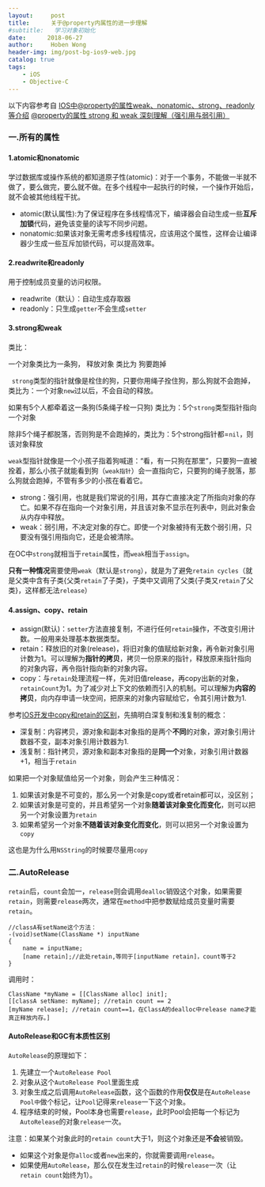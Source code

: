 ```yaml
---
layout:     post
title:      关于@property内属性的进一步理解
#subtitle:   学习对象初始化
date:      2018-06-27
author:     Hoben Wong
header-img: img/post-bg-ios9-web.jpg
catalog: true
tags:
    - iOS
    - Objective-C
---
```

以下内容参考自
[IOS中@property的属性weak、nonatomic、strong、readonly等介绍](https://www.cnblogs.com/liubeimeng/p/4244686.html)
[@property的属性 strong 和 weak 深刻理解（强引用与弱引用）](https://blog.csdn.net/spark_csdn/article/details/47752449)
### 一.所有的属性
#### 1.atomic和nonatomic
学过数据库或操作系统的都知道原子性(atomic)：对于一个事务，不能做一半就不做了，要么做完，要么就不做。在多个线程中一起执行的时候，一个操作开始后，就不会被其他线程干扰。
- atomic(默认属性):为了保证程序在多线程情况下，编译器会自动生成一些**互斥加锁**代码，避免该变量的读写不同步问题。
- nonatomic:如果该对象无需考虑多线程情况，应该用这个属性，这样会让编译器少生成一些互斥加锁代码，可以提高效率。
#### 2.readwrite和readonly
用于控制成员变量的访问权限。
- readwrite（默认）：自动生成存取器
- readonly：只生成`getter`不会生成`setter`
#### 3.strong和weak
类比：

一个对象类比为一条狗， 释放对象 类比为 狗要跑掉

` strong`类型的指针就像是栓住的狗，只要你用绳子拴住狗，那么狗就不会跑掉， 类比为：一个对象`new`过以后，不会自动的释放。

如果有5个人都牵着这一条狗(5条绳子栓一只狗) 类比为：5个`strong`类型指针指向一个对象

除非5个绳子都脱落，否则狗是不会跑掉的，类比为：5个strong指针都=`nil`，则该对象释放

`weak`型指针就像是一个小孩子指着狗喊道：“看，有一只狗在那里”，只要狗一直被拴着，那么小孩子就能看到狗（`weak指针`）会一直指向它，只要狗的绳子脱落，那么狗就会跑掉，不管有多少的小孩在看着它。

- strong：强引用，也就是我们常说的引用，其存亡直接决定了所指向对象的存亡。如果不存在指向一个对象引用，并且该对象不显示在列表中，则此对象会从内存中释放。
- weak：弱引用，不决定对象的存亡。即使一个对象被持有无数个弱引用，只要没有强引用指向它，还是会被清除。

在OC中`strong`就相当于`retain`属性，而`weak`相当于`assign`。

**只有一种情况**需要使用`weak`（默认是`strong`），就是为了避免`retain cycles`（就是父类中含有子类{父类`retain`了子类}，子类中又调用了父类{子类又`retain`了父类}，这样都无法`release`）
#### 4.assign、copy、retain
- assign(默认)：`setter`方法直接复制，不进行任何`retain`操作，不改变引用计数。一般用来处理基本数据类型。
- retain：释放旧的对象(release)，将旧对象的值赋给新对象，再令新对象引用计数为1。可以理解为**指针的拷贝**，拷贝一份原来的指针，释放原来指针指向的对象内容，再令指针指向新的对象内容。
- copy：与`retain`处理流程一样，先对旧值release，再copy出新的对象，`retainCount`为1。为了减少对上下文的依赖而引入的机制。可以理解为**内容的拷贝**，向内存申请一块空间，把原来的对象内容赋给它，令其引用计数为1.

参考[IOS开发中copy和retain的区别](https://blog.csdn.net/feisongfeiqin/article/details/50240477)，先搞明白深复制和浅复制的概念：
- 深复制：内容拷贝，源对象和副本对象指的是两个**不同**的对象，源对象引用计数器不变，副本对象引用计数器为1.
- 浅复制：指针拷贝，源对象和副本对象指的是**同一个**对象，对象引用计数器+1，相当于`retain`

如果把一个对象赋值给另一个对象，则会产生三种情况：
1. 如果该对象是不可变的，那么另一个对象是copy或者retain都可以，没区别；
2. 如果该对象是可变的，并且希望另一个对象**随着该对象变化而变化**，则可以把另一个对象设置为`retain`
3. 如果希望另一个对象**不随着该对象变化而变化**，则可以把另一个对象设置为`copy`

这也是为什么用`NSString`的时候要尽量用`copy`
### 二.AutoRelease
`retain`后，`count`会加一，`release`则会调用`dealloc`销毁这个对象，如果需要`retain`，则需要`release`两次，通常在`method`中把参数赋给成员变量时需要`retain`。
```
//classA有setName这个方法：
-(void)setName(ClassName *) inputName
{
    name = inputName;
    [name retain];//此处retain,等同于[inputName retain]，count等于2
}
```
调用时：
```
ClassName *myName = [[ClassName alloc] init];
[[classA setName: myName]; //retain count == 2
[myName release]; //retain count==1，在ClassA的dealloc中release name才能真正释放内存。]
```
#### AutoRelease和GC有本质性区别
`AutoRelease`的原理如下：
1. 先建立一个`AutoRelease Pool`
2. 对象从这个`AutoRelease Pool`里面生成
3. 对象生成之后调用`AutoRelease`函数，这个函数的作用**仅仅**是在`AutoRelease Pool中`做个标记，让`Pool`记得来`release`一下这个对象。
4. 程序结束的时候，Pool本身也需要`release`，此时Pool会把每一个标记为`AutoRelease`的对象`release`一次。

注意：如果某个对象此时的`retain count`大于1，则这个对象还是**不会**被销毁。

- 如果这个对象是你`alloc`或者`new`出来的，你就需要调用`release`。
- 如果使用`AutoRelease`，那么仅在发生过`retain`的时候`release`一次（让`retain count`始终为1）。
